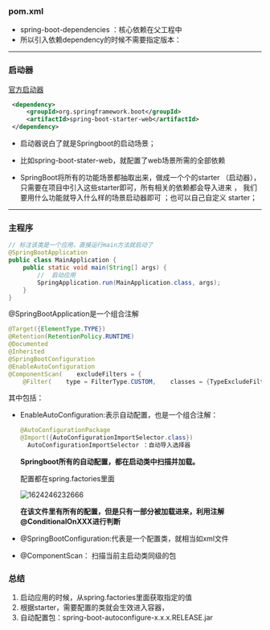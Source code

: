 

### **pom.xml**

- spring-boot-dependencies ：核心依赖在父工程中
- 所以引入依赖dependency的时候不需要指定版本：

---



### **启动器**

[官方启动器](https://docs.spring.io/spring-boot/docs/2.2.13.RELEASE/reference/html/using-spring-boot.html#using-boot-starter)

 ```xml
  <dependency>
      <groupId>org.springframework.boot</groupId>
      <artifactId>spring-boot-starter-web</artifactId>
  </dependency>
 ```

- 启动器说白了就是Springboot的启动场景；

- 比如spring-boot-stater-web，就配置了web场景所需的全部依赖

-  SpringBoot将所有的功能场景都抽取出来，做成一个个的starter （启动器），只需要在项目中引入这些starter即可，所有相关的依赖都会导入进来 ， 我们要用什么功能就导入什么样的场景启动器即可 ；也可以自己自定义 starter； 

---



### **主程序**

```java
// 标注该类是一个应用，直接运行main方法就启动了
@SpringBootApplication
public class MainApplication {
    public static void main(String[] args) {
        // 	启动应用
        SpringApplication.run(MainApplication.class, args);
    }
}
```



@SpringBootApplication是一个组合注解

```java
@Target({ElementType.TYPE})
@Retention(RetentionPolicy.RUNTIME)
@Documented
@Inherited
@SpringBootConfiguration
@EnableAutoConfiguration
@ComponentScan(    excludeFilters = {
    @Filter(    type = FilterType.CUSTOM,    classes = {TypeExcludeFilter.class}), @Filter(    type = FilterType.CUSTOM,    classes = {AutoConfigurationExcludeFilter.class})}
```

其中包括：

- EnableAutoConfiguration:表示自动配置，也是一个组合注解：

  ```java
  @AutoConfigurationPackage
  @Import({AutoConfigurationImportSelector.class})
  	AutoConfigurationImportSelector ：自动导入选择器
  ```

  **Springboot所有的自动配置，都在启动类中扫描并加载。**

  配置都在spring.factories里面

  ![1624246232666](C:\Users\Administrator.DESKTOP-J8UMSB2\AppData\Roaming\Typora\typora-user-images\1624246232666.png)

  **在该文件里有所有的配置，但是只有一部分被加载进来，利用注解@ConditionalOnXXX进行判断**

- @SpringBootConfiguration:代表是一个配置类，就相当如xml文件
- @ComponentScan： 扫描当前主启动类同级的包



### 总结

1. 启动应用的时候，从spring.factories里面获取指定的值
2. 根据starter，需要配置的类就会生效进入容器，
3. 自动配置包：spring-boot-autoconfigure-x.x.x.RELEASE.jar